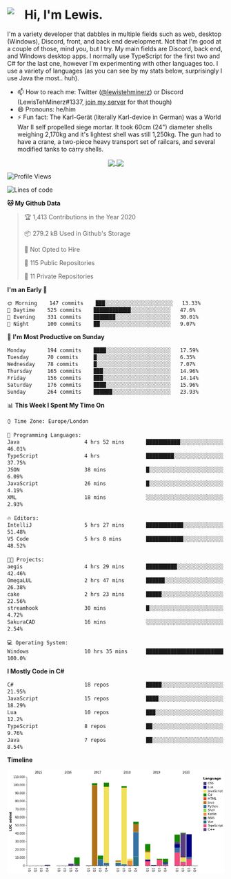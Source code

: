 <h1><img align="left" src="https://cdn.discordapp.com/emojis/552927506957729802.gif" width="40">Hi, I'm Lewis.</h1>

I'm a variety developer that dabbles in multiple fields such as web, desktop (Windows), Discord, front, and back end development. Not that I'm good at a couple of those, mind you, but I try. My main fields are Discord, back end, and Windows desktop apps. I normally use TypeScript for the first two and C# for the last one, however I'm experimenting with other languages too. I use a variety of languages (as you can see by my stats below, surprisingly I use Java the most.. huh).

- 📫 How to reach me: Twitter ([@lewistehminerz](https://twitter.com/lewistehminerz)) or Discord (LewisTehMinerz#1337, [join my server](https://discord.gg/XnUh7JB) for that though)
- 😄 Pronouns: he/him
- ⚡ Fun fact: The Karl-Gerät (literally Karl-device in German) was a World War II self propelled siege mortar. It took 60cm (24") diameter shells weighing 2,170kg and it's lightest shell was still 1,250kg. The gun had to have a crane, a two-piece heavy transport set of railcars, and several modified tanks to carry shells.

<p align="center">
  <a href="https://github.com/anuraghazra/github-readme-stats">
    <img align="center" src="https://github-readme-stats.vercel.app/api?username=LewisTehMinerz&count_private=true&show_icons=true&theme=gruvbox">
  </a>
  <a href="https://github.com/anuraghazra/github-readme-stats">
    <img align="center" src="https://github-readme-stats.vercel.app/api/top-langs/?username=LewisTehMinerz&layout=compact&theme=gruvbox">
  </a>
</p>

<!--START_SECTION:waka-->
![Profile Views](http://img.shields.io/badge/Profile%20Views-19-blue)

![Lines of code](https://img.shields.io/badge/From%20Hello%20World%20I%27ve%20Written-5.0%20million%20lines%20of%20code-blue)

**🐱 My Github Data** 

> 🏆 1,413 Contributions in the Year 2020
 > 
> 📦 279.2 kB Used in Github's Storage 
 > 
> 🚫 Not Opted to Hire
 > 
> 📜 115 Public Repositories
 > 
> 🔑 11 Private Repositories 

**I'm an Early 🐤** 

```text
🌞 Morning    147 commits    ███░░░░░░░░░░░░░░░░░░░░░░   13.33% 
🌆 Daytime    525 commits    ████████████░░░░░░░░░░░░░   47.6% 
🌃 Evening    331 commits    ███████░░░░░░░░░░░░░░░░░░   30.01% 
🌙 Night      100 commits    ██░░░░░░░░░░░░░░░░░░░░░░░   9.07%

```
📅 **I'm Most Productive on Sunday** 

```text
Monday       194 commits    ████░░░░░░░░░░░░░░░░░░░░░   17.59% 
Tuesday      70 commits     █░░░░░░░░░░░░░░░░░░░░░░░░   6.35% 
Wednesday    78 commits     █░░░░░░░░░░░░░░░░░░░░░░░░   7.07% 
Thursday     165 commits    ███░░░░░░░░░░░░░░░░░░░░░░   14.96% 
Friday       156 commits    ███░░░░░░░░░░░░░░░░░░░░░░   14.14% 
Saturday     176 commits    ████░░░░░░░░░░░░░░░░░░░░░   15.96% 
Sunday       264 commits    ██████░░░░░░░░░░░░░░░░░░░   23.93%

```


📊 **This Week I Spent My Time On** 

```text
⌚︎ Time Zone: Europe/London

💬 Programming Languages: 
Java                     4 hrs 52 mins       ███████████░░░░░░░░░░░░░░   46.01% 
TypeScript               4 hrs               █████████░░░░░░░░░░░░░░░░   37.75% 
JSON                     38 mins             █░░░░░░░░░░░░░░░░░░░░░░░░   6.09% 
JavaScript               26 mins             █░░░░░░░░░░░░░░░░░░░░░░░░   4.19% 
XML                      18 mins             ░░░░░░░░░░░░░░░░░░░░░░░░░   2.93%

🔥 Editors: 
IntelliJ                 5 hrs 27 mins       ████████████░░░░░░░░░░░░░   51.48% 
VS Code                  5 hrs 8 mins        ████████████░░░░░░░░░░░░░   48.52%

🐱‍💻 Projects: 
aegis                    4 hrs 29 mins       ██████████░░░░░░░░░░░░░░░   42.46% 
OmegaLUL                 2 hrs 47 mins       ██████░░░░░░░░░░░░░░░░░░░   26.38% 
cake                     2 hrs 23 mins       █████░░░░░░░░░░░░░░░░░░░░   22.56% 
streamhook               30 mins             █░░░░░░░░░░░░░░░░░░░░░░░░   4.72% 
SakuraCAD                16 mins             ░░░░░░░░░░░░░░░░░░░░░░░░░   2.54%

💻 Operating System: 
Windows                  10 hrs 35 mins      █████████████████████████   100.0%

```

**I Mostly Code in C#** 

```text
C#                       18 repos            █████░░░░░░░░░░░░░░░░░░░░   21.95% 
JavaScript               15 repos            ████░░░░░░░░░░░░░░░░░░░░░   18.29% 
Lua                      10 repos            ███░░░░░░░░░░░░░░░░░░░░░░   12.2% 
TypeScript               8 repos             ██░░░░░░░░░░░░░░░░░░░░░░░   9.76% 
Java                     7 repos             ██░░░░░░░░░░░░░░░░░░░░░░░   8.54%

```


**Timeline**

![Chart not found](https://github.com/LewisTehMinerz/LewisTehMinerz/blob/master/charts/bar_graph.png) 


<!--END_SECTION:waka-->
